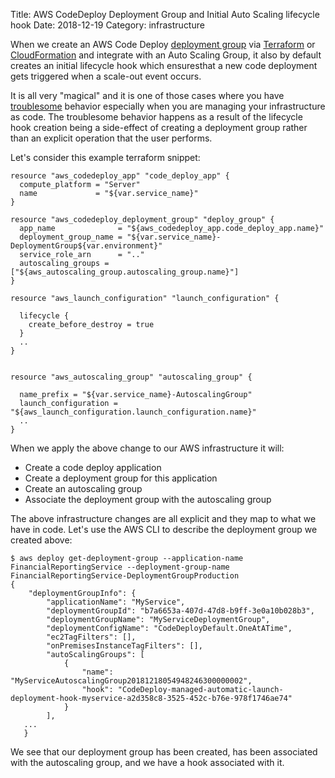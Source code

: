 Title: AWS CodeDeploy Deployment Group and Initial Auto Scaling lifecycle hook
Date: 2018-12-19
Category: infrastructure

When we create an AWS Code Deploy [deployment group](https://docs.aws.amazon.com/codedeploy/latest/userguide/deployment-groups.html) via
[Terraform](https://www.terraform.io/) or [CloudFormation](https://aws.amazon.com/cloudformation/) and integrate with an Auto Scaling Group, 
it also by default creates an initial lifecycle hook which ensuresthat a new code deployment gets triggered when a scale-out event occurs. 

It is all very "magical" and it is one of those cases where you have [troublesome](https://github.com/terraform-providers/terraform-provider-aws/issues/2993) behavior especially
when you are managing your infrastructure as code. The troublesome behavior happens as a result of the lifecycle hook creation being
a side-effect of creating a deployment group rather than an explicit operation that the user performs. 

Let's consider this example terraform snippet:

```
resource "aws_codedeploy_app" "code_deploy_app" {
  compute_platform = "Server"
  name             = "${var.service_name}"
}

resource "aws_codedeploy_deployment_group" "deploy_group" {  
  app_name              = "${aws_codedeploy_app.code_deploy_app.name}"
  deployment_group_name = "${var.service_name}-DeploymentGroup${var.environment}"
  service_role_arn      = ".."
  autoscaling_groups = ["${aws_autoscaling_group.autoscaling_group.name}"]
}

resource "aws_launch_configuration" "launch_configuration" {

  lifecycle {
    create_before_destroy = true
  }
  ..
}


resource "aws_autoscaling_group" "autoscaling_group" {

  name_prefix = "${var.service_name}-AutoscalingGroup"
  launch_configuration = "${aws_launch_configuration.launch_configuration.name}"
  ..  
}
```

When we apply the above change to our AWS infrastructure it will:

- Create a code deploy application
- Create a deployment group for this application
- Create an autoscaling group
- Associate the deployment group with the autoscaling group

The above infrastructure changes are all explicit and they map to what we have in code. Let's use the AWS CLI to describe
the deployment group we created above:

```
$ aws deploy get-deployment-group --application-name FinancialReportingService --deployment-group-name FinancialReportingService-DeploymentGroupProduction
{
    "deploymentGroupInfo": {
        "applicationName": "MyService",
        "deploymentGroupId": "b7a6653a-407d-47d8-b9ff-3e0a10b028b3",
        "deploymentGroupName": "MyServiceDeploymentGroup",
        "deploymentConfigName": "CodeDeployDefault.OneAtATime",
        "ec2TagFilters": [],
        "onPremisesInstanceTagFilters": [],
        "autoScalingGroups": [
            {
                "name": "MyServiceAutoscalingGroup20181218054948246300000002",
                "hook": "CodeDeploy-managed-automatic-launch-deployment-hook-myservice-a2d358c8-3525-452c-b76e-978f1746ae74"
            }
        ],
   ...
   }
```

We see that our deployment group has been created, has been associated with the autoscaling group, and we have a hook associated with it.
